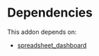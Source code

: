 # Dependencies

This addon depends on:

- [spreadsheet_dashboard](https://github.com/bringout/oca-ocb-report/tree/4e577cd23c66a8737b2d352e51d5971560b07cfd/odoo-bringout-oca-ocb-spreadsheet_dashboard)
